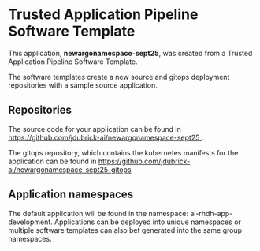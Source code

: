 # Trusted Application Pipeline Software Template

This application, **newargonamespace-sept25**, was created from a Trusted Application Pipeline Software Template.

The software templates create a new source and gitops deployment repositories with a sample source application. 

## Repositories

The source code for your application can be found in [https://github.com/jdubrick-ai/newargonamespace-sept25 ](https://github.com/jdubrick-ai/newargonamespace-sept25 ).
 
The gitops repository, which contains the kubernetes manifests for the application can be found in 
[https://github.com/jdubrick-ai/newargonamespace-sept25-gitops ](https://github.com/jdubrick-ai/newargonamespace-sept25-gitops ) 

## Application namespaces 

The default application will be found in the namespace: ai-rhdh-app-development. Applications can be deployed into unique namespaces or multiple software templates can also bet generated into the same group namespaces.  